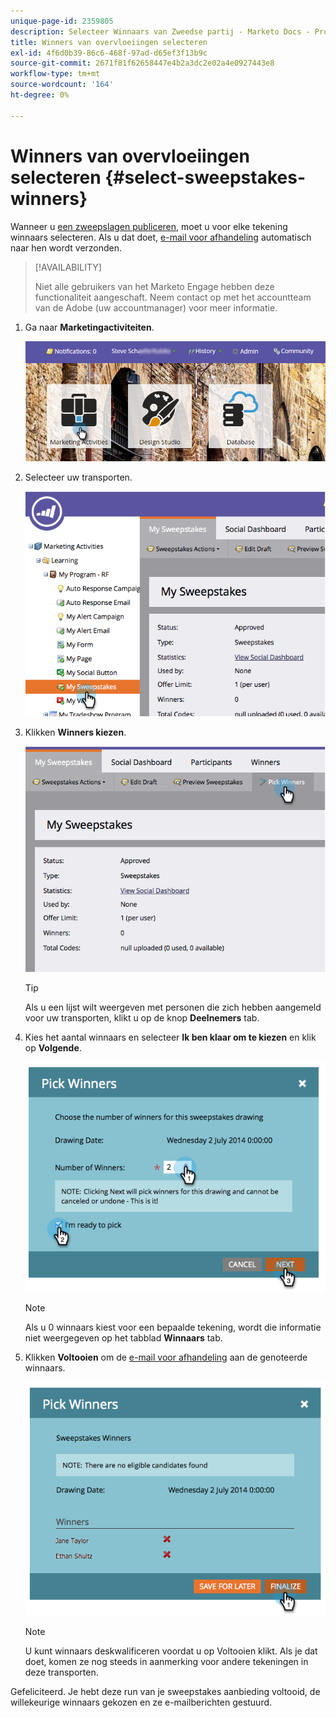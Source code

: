 ```yaml
---
unique-page-id: 2359805
description: Selecteer Winnaars van Zweedse partij - Marketo Docs - Productdocumentatie
title: Winners van overvloeiingen selecteren
exl-id: 4f6d0b39-86c6-468f-97ad-d65ef3f13b9c
source-git-commit: 2671f81f62658447e4b2a3dc2e02a4e0927443e8
workflow-type: tm+mt
source-wordcount: '164'
ht-degree: 0%

---
```


# Winners van overvloeiingen selecteren {#select-sweepstakes-winners}

Wanneer u [een zweepslagen publiceren](/help/marketo/product-docs/demand-generation/social/sweepstakes/publish-a-sweepstakes.md), moet u voor elke tekening winnaars selecteren. Als u dat doet, [e-mail voor afhandeling](/help/marketo/product-docs/demand-generation/social/social-functions/use-emails-in-social-promotions.md) automatisch naar hen wordt verzonden.

>[!AVAILABILITY]
>
>Niet alle gebruikers van het Marketo Engage hebben deze functionaliteit aangeschaft. Neem contact op met het accountteam van de Adobe (uw accountmanager) voor meer informatie.

1. Ga naar **Marketingactiviteiten**.

   ![](assets/login-marketing-activities.png)

1. Selecteer uw transporten.

   ![](assets/image2014-9-25-17-3a47-3a37.png)

1. Klikken **Winners kiezen**.

   ![](assets/image2014-9-25-17-3a47-3a49.png)

   >[!TIP]
   >
   >Als u een lijst wilt weergeven met personen die zich hebben aangemeld voor uw transporten, klikt u op de knop **Deelnemers** tab.

1. Kies het aantal winnaars en selecteer **Ik ben klaar om te kiezen** en klik op **Volgende**.

   ![](assets/image2014-9-25-17-3a49-3a2.png)

   >[!NOTE]
   >
   >Als u 0 winnaars kiest voor een bepaalde tekening, wordt die informatie niet weergegeven op het tabblad **Winnaars** tab.

1. Klikken **Voltooien** om de [e-mail voor afhandeling](/help/marketo/product-docs/demand-generation/social/referral-offers/send-referral-offer-fulfillment-email.md) aan de genoteerde winnaars.

   ![](assets/image2014-9-25-17-3a49-3a48.png)

   >[!NOTE]
   >
   >U kunt winnaars deskwalificeren voordat u op Voltooien klikt. Als je dat doet, komen ze nog steeds in aanmerking voor andere tekeningen in deze transporten.

Gefeliciteerd.  Je hebt deze run van je sweepstakes aanbieding voltooid, de willekeurige winnaars gekozen en ze e-mailberichten gestuurd.
